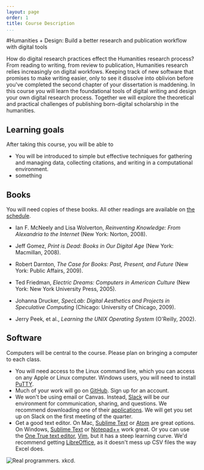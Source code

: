 ```yaml
---
layout: page
order: 1
title: Course Description
...
```


#Humanities + Design: Build a better research and publication workflow with digital tools

How do digital research practices effect the Humanities research process? From reading to writing, from review to publication, Humanities research relies increasingly on digital workfows. Keeping track of new software that promises to make writing easier, only to see it dissolve into oblivion before you've completed the second chapter of your dissertation is maddening. In this course you will learn the foundational tools of digital writing and design your own digital research process. Together we will explore the theoretical and practical challenges of publishing born-digital scholarship in the humanities.

## Learning goals

After taking this course, you will be able to

-   You will be introduced to simple but effective techniques for gathering and managing data, collecting citations, and writing in a computational environment. 
-   something

## Books

You will need copies of these books. All other readings are available on [the schedule](schedule/).

-   Ian F. McNeely and Lisa Wolverton, *Reinventing Knowledge: From Alexandria to the Internet* (New York: Norton, 2008).

-   Jeff Gomez, *Print is Dead: Books in Our Digital Age* (New York: Macmillan, 2008).

-   Robert Darnton, *The Case for Books: Past, Present, and Future* (New York: Public Affairs, 2009).

-   Ted Friedman, *Electric Dreams: Computers in American Culture* (New York: New York University Press, 2005).

-   Johanna Drucker, *SpecLab: Digital Aesthetics and Projects in Speculative Computing* (Chicago: University of Chicago, 2009).

-   Jerry Peek, et al., *Learning the UNIX Operating System* (O'Reilly, 2002).

## Software

Computers will be central to the course. Please plan on bringing a computer to each class.

-   You will need access to the Linux command line, which you can access on any Apple or Linux computer. Windows users, you will need to install [PuTTY](http://www.putty.org/).
-   Much of your work will go on [GitHub](http://github.com). Sign up for an account.
-   We won't be using email or Canvas. Instead, [Slack](http://slack.com/) will be our environment for communication, sharing, and questions. We recommend downloading one of their [applications](http://slack.com/downloads). We will get you set up on Slack on the first meeting of the quarter.
-   Get a good text editor. On Mac, [Sublime Text](http://www.sublimetext.com/) or [Atom](https://atom.io/) are great options. On Windows, [Sublime Text](http://www.sublimetext.com/) or [Notepad++](https://notepad-plus-plus.org/) work great. Or you can use the [One True text editor](http://www.sbf5.com/~cduan/technical/vi/), [Vim](http://www.vim.org/), but it has a steep learning curve. We'd recommend getting [LibreOffice](https://www.libreoffice.org/download/libreoffice-fresh/), as it doesn't mess up CSV files the way Excel does.

![Real programmers. xkcd.](https://imgs.xkcd.com/comics/real_programmers.png)
